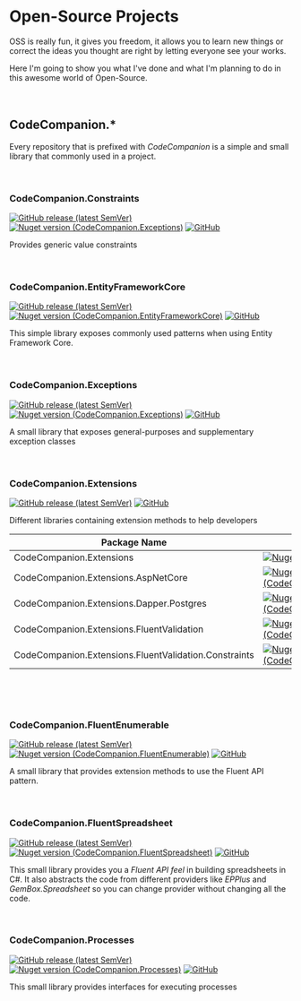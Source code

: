 # Open-Source Projects
OSS is really fun, it gives you freedom, it allows you to learn new things or correct the ideas you thought are right by letting everyone see your works.

Here I'm going to show you what I've done and what I'm planning to do in this awesome world of Open-Source.
<br><br><br>





## CodeCompanion.*
Every repository that is prefixed with *CodeCompanion* is a simple and small library that commonly used in a project.
<br><br><br>





### CodeCompanion.Constraints
[![GitHub release (latest SemVer)](https://img.shields.io/github/v/release/kblyr/CodeCompanion.Constraints?color=white&logo=github)](https://github.com/kblyr/CodeCompanion.Constraints)
[![Nuget version (CodeCompanion.Exceptions)](https://img.shields.io/nuget/v/CodeCompanion.Constraints?logo=nuget)](https://www.nuget.org/packages/CodeCompanion.Constraints)
[![GitHub](https://img.shields.io/github/license/kblyr/CodeCompanion.Constraints)](https://raw.githubusercontent.com/kblyr/CodeCompanion.Constraints/main/LICENSE)

Provides generic value constraints
<br><br><br>





### CodeCompanion.EntityFrameworkCore
[![GitHub release (latest SemVer)](https://img.shields.io/github/v/release/kblyr/CodeCompanion.EntityFrameworkCore?color=white&logo=github)](https://github.com/kblyr/CodeCompanion.EntityFrameworkCore)
[![Nuget version (CodeCompanion.EntityFrameworkCore)](https://img.shields.io/nuget/v/CodeCompanion.EntityFrameworkCore?logo=nuget)](https://www.nuget.org/packages/CodeCompanion.EntityFrameworkCore)
[![GitHub](https://img.shields.io/github/license/kblyr/CodeCompanion.EntityFrameworkCore)](https://raw.githubusercontent.com/kblyr/CodeCompanion.EntityFrameworkCore/main/LICENSE)

This simple library exposes commonly used patterns when using Entity Framework Core.
<br><br><br>





### CodeCompanion.Exceptions
[![GitHub release (latest SemVer)](https://img.shields.io/github/v/release/kblyr/CodeCompanion.Exceptions?color=white&logo=github)](https://github.com/kblyr/CodeCompanion.Exceptions)
[![Nuget version (CodeCompanion.Exceptions)](https://img.shields.io/nuget/v/CodeCompanion.Exceptions?logo=nuget)](https://www.nuget.org/packages/CodeCompanion.Exceptions)
[![GitHub](https://img.shields.io/github/license/kblyr/CodeCompanion.Exceptions)](https://raw.githubusercontent.com/kblyr/CodeCompanion.Exceptions/main/LICENSE)

A small library that exposes general-purposes and supplementary exception classes
<br><br><br>





### CodeCompanion.Extensions
[![GitHub release (latest SemVer)](https://img.shields.io/github/v/release/kblyr/CodeCompanion.Extensions?color=white&logo=github)](https://github.com/kblyr/CodeCompanion.Extensions)
[![GitHub](https://img.shields.io/github/license/kblyr/CodeCompanion.Extensions)](https://raw.githubusercontent.com/kblyr/CodeCompanion.Extensions/main/LICENSE)

Different libraries containing extension methods to help developers

| Package Name | Version |
|--------------|---------|
| CodeCompanion.Extensions | [![Nuget version (CodeCompanion.Extensions)](https://img.shields.io/nuget/v/CodeCompanion.Extensions?logo=nuget)](https://www.nuget.org/packages/CodeCompanion.Extensions) |
| CodeCompanion.Extensions.AspNetCore | [![Nuget version (CodeCompanion.Extensions.AspNetCore)](https://img.shields.io/nuget/v/CodeCompanion.Extensions.AspNetCore?logo=nuget)](https://www.nuget.org/packages/CodeCompanion.Extensions.AspNetCore) |
| CodeCompanion.Extensions.Dapper.Postgres | [![Nuget version (CodeCompanion.Extensions.Dapper.Postgres)](https://img.shields.io/nuget/v/CodeCompanion.Extensions.Dapper.Postgres?logo=nuget)](https://www.nuget.org/packages/CodeCompanion.Extensions.Dapper.Postgres) |
| CodeCompanion.Extensions.FluentValidation | [![Nuget version (CodeCompanion.Extensions.FluentValidation)](https://img.shields.io/nuget/v/CodeCompanion.Extensions.FluentValidation?logo=nuget)](https://www.nuget.org/packages/CodeCompanion.Extensions.FluentValidation) |
| CodeCompanion.Extensions.FluentValidation.Constraints | [![Nuget version (CodeCompanion.Extensions.FluentValidation.Constraints)](https://img.shields.io/nuget/v/CodeCompanion.Extensions.FluentValidation.Constraints?logo=nuget)](https://www.nuget.org/packages/CodeCompanion.Extensions.FluentValidation.Constraints) |



<br><br><br>





### CodeCompanion.FluentEnumerable
[![GitHub release (latest SemVer)](https://img.shields.io/github/v/release/kblyr/CodeCompanion.FluentEnumerable?color=white&logo=github)](https://github.com/kblyr/CodeCompanion.FluentEnumerable)
[![Nuget version (CodeCompanion.FluentEnumerable)](https://img.shields.io/nuget/v/CodeCompanion.FluentEnumerable?logo=nuget)](https://www.nuget.org/packages/CodeCompanion.FluentEnumerable)
[![GitHub](https://img.shields.io/github/license/kblyr/CodeCompanion.FluentEnumerable)](https://raw.githubusercontent.com/kblyr/CodeCompanion.FluentEnumerable/main/LICENSE)

A small library that provides extension methods to use the Fluent API pattern.
<br><br><br>





### CodeCompanion.FluentSpreadsheet
[![GitHub release (latest SemVer)](https://img.shields.io/github/v/release/kblyr/CodeCompanion.FluentSpreadsheet?color=white&logo=github)](https://github.com/kblyr/CodeCompanion.FluentSpreadsheet)
[![Nuget version (CodeCompanion.FluentSpreadsheet)](https://img.shields.io/nuget/v/CodeCompanion.FluentSpreadsheet?logo=nuget)](https://www.nuget.org/packages/CodeCompanion.FluentSpreadsheet)
[![GitHub](https://img.shields.io/github/license/kblyr/CodeCompanion.FluentSpreadsheet)](https://raw.githubusercontent.com/kblyr/CodeCompanion.FluentSpreadsheet/main/LICENSE)

This small library provides you a *Fluent API feel* in building spreadsheets in C#. It also abstracts the code from different providers like *EPPlus* and *GemBox.Spreadsheet* so you can change provider without changing all the code.
<br><br><br>





### CodeCompanion.Processes
[![GitHub release (latest SemVer)](https://img.shields.io/github/v/release/kblyr/CodeCompanion.Processes?color=white&logo=github)](https://github.com/kblyr/CodeCompanion.Processes)
[![Nuget version (CodeCompanion.Processes)](https://img.shields.io/nuget/v/CodeCompanion.Processes?logo=nuget)](https://www.nuget.org/packages/CodeCompanion.Processes)
[![GitHub](https://img.shields.io/github/license/kblyr/CodeCompanion.Processes)](https://raw.githubusercontent.com/kblyr/CodeCompanion.Processes/main/LICENSE)

This small library provides interfaces for executing processes
